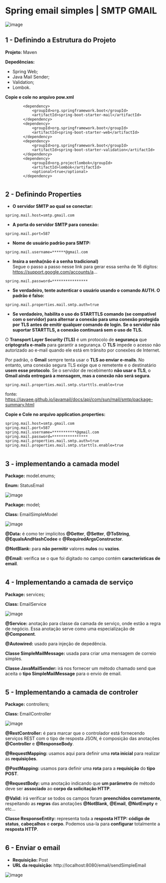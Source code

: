 # Spring email simples | SMTP GMAIL
![image](https://user-images.githubusercontent.com/74054701/147880935-fae18e2e-4ab7-4cef-9a98-94fecb05b366.png)


## 1 - Definindo a Estrutura do Projeto

**Projeto:** Maven

**Depedências:**
- Spring Web;
- Java Mail Sender;
- Validation;
- Lombok.

**Copie e cole no arquivo pow.xml**
~~~ 
		<dependency>
			<groupId>org.springframework.boot</groupId>
			<artifactId>spring-boot-starter-mail</artifactId>
		</dependency>
		<dependency>
			<groupId>org.springframework.boot</groupId>
			<artifactId>spring-boot-starter-web</artifactId>
		</dependency>
		<dependency>
			<groupId>org.springframework.boot</groupId>
			<artifactId>spring-boot-starter-validation</artifactId>
		</dependency>
		<dependency>
			<groupId>org.projectlombok</groupId>
			<artifactId>lombok</artifactId>
			<optional>true</optional>
		</dependency>
~~~
#
#

## 2 - Definindo Properties

- **O servidor SMTP ao qual se conectar:**
~~~
spring.mail.host=smtp.gmail.com
~~~
- **A porta do servidor SMTP para conexão:**
~~~ 
spring.mail.port=587  
~~~
- **Nome de usuário padrão para SMTP:**
~~~ 
spring.mail.username=******@gmail.com  
~~~
- **Insira a senha(não é a senha tradicional)** </br>
Segue o passo a passo nesse link para gerar essa senha de 16 dígitos: https://support.google.com/accounts/a...
~~~ 
spring.mail.password=****************
~~~ 
- **Se verdadeiro, tente autenticar o usuário usando o comando AUTH. O padrão é falso:**
~~~ 
spring.mail.properties.mail.smtp.auth=true 
~~~ 
- **Se verdadeiro, habilita o uso do STARTTLS comando (se compatível com o servidor) para alternar a conexão para uma conexão protegida por TLS antes de emitir qualquer comando de login. Se o servidor não suportar STARTTLS, a conexão continuará sem o uso de TLS.**

O **Transport Layer Security (TLS)** é um protocolo de **segurança** que **criptografa e-mails** para garantir a segurança. O **TLS** impede o acesso não autorizado ao e-mail quando ele está em trânsito por conexões de Internet.

Por padrão, o **Gmail** sempre tenta usar o **TLS ao enviar e-mails**. No entanto, uma conexão segura TLS exige que o remetente e o destinatário **usem esse protocolo**. Se o servidor de recebimento **não usar o TLS**, o **Gmail ainda entregará a mensagem, mas a conexão não será segura**. 
~~~ 
spring.mail.properties.mail.smtp.starttls.enable=true 
~~~

fonte: https://javaee.github.io/javamail/docs/api/com/sun/mail/smtp/package-summary.html


**Copie e Cole no arquivo application.properties:**
~~~
spring.mail.host=smtp.gmail.com
spring.mail.port=587
spring.mail.username=***********@gmail.com
spring.mail.password=****************
spring.mail.properties.mail.smtp.auth=true
spring.mail.properties.mail.smtp.starttls.enable=true
~~~

#
#
## 3 - implementando a camada model

**Package:** model.enums;

**Enum:** StatusEmail

![image](https://user-images.githubusercontent.com/74054701/147883934-2687b83a-f55c-472d-831b-1bb0cccd5707.png)

**Package:** model;

**Class:** EmailSimpleModel

![image](https://user-images.githubusercontent.com/74054701/147882749-65b02f9a-0e0e-42dd-9401-e657c37c15bb.png)

**@Data:** é como ter implícitos **@Getter**, **@Setter**, **@ToString**, **@EqualsAndHashCodee** e **@RequiredArgsConstructor**.

**@NotBlank:** para **não permitir** valores **nulos** ou **vazios**.

**@Email:** verifica se o que foi digitado no campo contém **características de email**.

#
#
## 4 - Implementando a camada de serviço

**Package:** services;

**Class:** EmailService

![image](https://user-images.githubusercontent.com/74054701/147884037-f3311904-7a3e-43b5-bbd4-d75a7407e738.png)

**@Service:** anotação para classe da camada de serviço, onde estão a regra de negócio. Essa anotação serve como uma especialização de **@Component**.

**@Autowired:** usado para injeção de depedência.

**Classe SimpleMailMessage:** usada para criar uma mensagem de correio simples.

**Classe JavaMailSender:** irá nos fornecer um método chamado send que aceita o **tipo SimpleMailMessage** para o envio de email.

#
#
## 5 - Implementando a camada de controler

**Package:** controllers;

**Class:** EmailController

![image](https://user-images.githubusercontent.com/74054701/147886115-9144a59c-75d0-4f26-aadc-1e03cd87adc0.png)

**@RestController:** é para marcar que o controlador está fornecendo serviços REST com o tipo de resposta JSON,  é composição das
anotações **@Controller** e **@ResponseBody**.

**@RequestMapping:** usamos aqui para definir uma **rota inicial** para realizar as **requisições**.

**@PostMapping:** usamos para definir uma **rota** para a **requisição** do **tipo POST**.

**@RequestBody:** uma anotação indicando que **um parâmetro** de método deve ser **associado** ao **corpo da solicitação HTTP**.

**@Valid:** irá verificar se todos os campos foram **preenchidos corretamente**, respeitando as **regras** das anotações **@NotBlank**, **@Email**, **@NotEmpty** e etc... 

**Classe ResponseEntity:** representa toda a **resposta HTTP:** **código de status**, **cabeçalhos** e **corpo**. Podemos usa-la para **configurar** totalmente a **resposta HTTP**.

#
#
## 6 - Enviar o email

- **Requisição:** Post
- **URL da requisição:** http://localhost:8080/email/sendSimpleEmail

![image](https://user-images.githubusercontent.com/74054701/147888101-23de2872-7c5c-4b63-9d0e-57e34d2ceb25.png)

